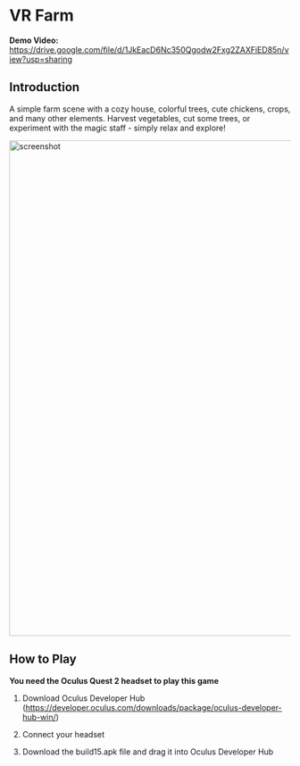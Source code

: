 # VR Farm

**Demo Video:** https://drive.google.com/file/d/1JkEacD6Nc350Qgodw2Fxg2ZAXFiED85n/view?usp=sharing

## Introduction
A simple farm scene with a cozy house, colorful trees, cute chickens, crops, and many other elements. Harvest vegetables, cut some trees, or experiment with the magic staff - simply relax and explore!

 <img width="888" alt="screenshot" src="https://user-images.githubusercontent.com/55034774/186309385-66a45640-4e7d-43d4-b25a-6ce57aeb9392.png">

## How to Play

**You need the Oculus Quest 2 headset to play this game**

1. Download Oculus Developer Hub (https://developer.oculus.com/downloads/package/oculus-developer-hub-win/)

2. Connect your headset

3. Download the build15.apk file and drag it into Oculus Developer Hub

